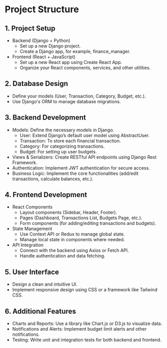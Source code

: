 # Project Structure

## 1. Project Setup

- Backend (Django + Python)
  - Set up a new Django project.
  - Create a Django app, for example, finance_manager.
- Frontend (React + JavaScript)
  - Set up a new React app using Create React App.
  - Organize your React components, services, and other utilities.

## 2. Database Design

- Define your models (User, Transaction, Category, Budget, etc.).
- Use Django's ORM to manage database migrations.

## 3. Backend Development

- Models: Define the necessary models in Django.
  - User: Extend Django’s default user model using AbstractUser.
  - Transaction: To store each financial transaction.
  - Category: For categorizing transactions.
  - Budget: For setting up user budgets.
- Views & Serializers: Create RESTful API endpoints using Django Rest Framework.
- Authentication: Implement JWT authentication for secure access.
- Business Logic: Implement the core functionalities (add/edit transactions, calculate balances, etc.).

## 4. Frontend Development

- React Components
  - Layout components (Sidebar, Header, Footer).
  - Pages (Dashboard, Transactions List, Budgets Page, etc.).
  - Form components (for adding/editing transactions and budgets).
- State Management
  - Use Context API or Redux to manage global state.
  - Manage local state in components where needed.
- API Integration
  - Connect with the backend using Axios or Fetch API.
  - Handle authentication and data fetching.

## 5. User Interface

- Design a clean and intuitive UI.
- Implement responsive design using CSS or a framework like Tailwind CSS.

## 6. Additional Features

- Charts and Reports: Use a library like Chart.js or D3.js to visualize data.
- Notifications and Alerts: Implement budget limit alerts and other notifications.
- Testing: Write unit and integration tests for both backend and frontend.
